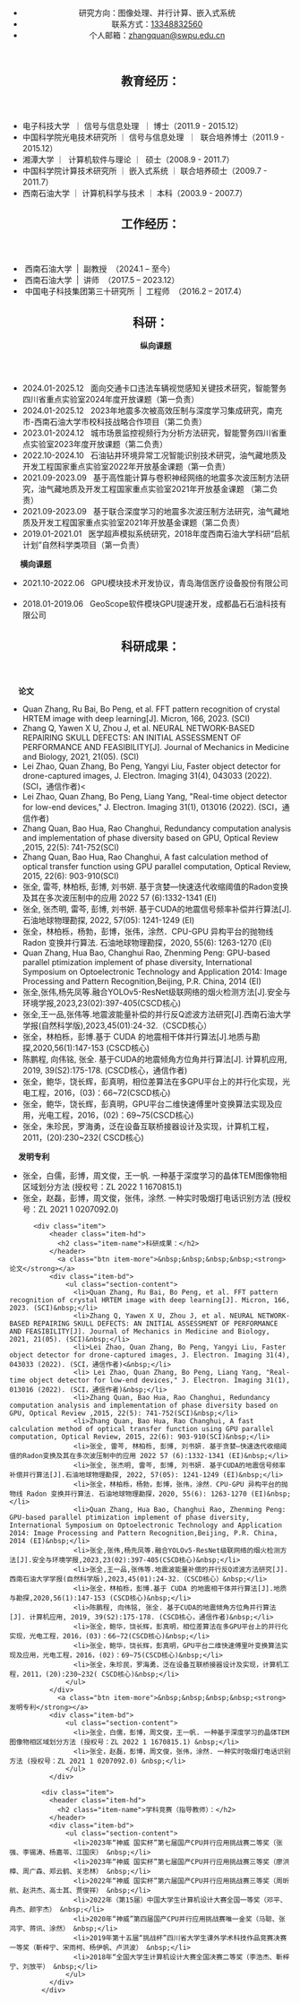 <main class="content">
    <br>
    <header class="content-hd">
      <section class="info">
        <ul>
          <li>研究方向：图像处理、并行计算、嵌入式系统</li>
          <li>
            联系方式：<a href="tel:13348832560">13348832560</a>
          </li>
          <li>
            个人邮箱：<a href="mailto:zhangquan@swpu.edu.cn">zhangquan@swpu.edu.cn</a>
          </li>
        </ul>
      </section>
    </header>
    <div class="content-bd">
      <div class="content-left">
        <section class="practice">
          <div class="section-bd">
            <!--经历:教育-->
            <div class="item">
              <header class="item-hd">
                <h2 class="item-name">教育经历：</h2>
              </header>
              <div class="item-bd">
                <ul class="section-content">
                  <li>电子科技大学&nbsp&nbsp;｜&nbsp;信号与信息处理 &nbsp;｜&nbsp;博士（2011.9 - 2015.12）</li>
                  <li>中国科学院光电技术研究所&nbsp;｜ 信号与信息处理 &nbsp;｜&nbsp; 联合培养博士（2011.9 - 2015.12）</li>
                  <li>湘潭大学&nbsp;｜ &nbsp;计算机软件与理论&nbsp;｜&nbsp; 硕士（2008.9 - 2011.7）</li>
                  <li>中国科学院计算技术研究所&nbsp;｜ 嵌入式系统&nbsp;｜&nbsp;联合培养硕士（2009.7 - 2011.7）</li>
                  <li>西南石油大学&nbsp;｜&nbsp;计算机科学与技术&nbsp;｜&nbsp;本科（2003.9 - 2007.7）</li>
                </ul>
              </div>
            </div>
            <!--经历:工作-->
            <div class="item">
              <header class="item-hd">
                <h2 class="item-name">工作经历：</h2>
              </header>
              <div class="item-bd">
                <ul class="section-content">
                  <li>&nbsp;西南石油大学&nbsp;&nbsp;| &nbsp;副教授 &nbsp;（2024.1 – 至今）</li>
                  <li>&nbsp;西南石油大学&nbsp;&nbsp;| &nbsp;讲师 &nbsp;（2017.5 – 2023.12）</li>
                  <li>&nbsp;中国电子科技集团第三十研究所&nbsp;&nbsp;| &nbsp;工程师 &nbsp;（2016.2 – 2017.4）</li>
                </ul>
              </div>
            </div>
            <div class="item">
              <header class="item-hd">
                <h2 class="item-name">科研：</h2>
                <a class="btn item-more">&nbsp;&nbsp;&nbsp;&nbsp;<strong> 纵向课题</strong> </a>
              </header>
              <div class="item-bd">
                  <ul class="section-content">
                  <li>2024.01-2025.12&nbsp;&nbsp;&nbsp;面向交通卡口违法车辆视觉感知关键技术研究，智能警务四川省重点实验室2024年度开放课题（第一负责） &nbsp;</li>
                    <li>2024.01-2025.12&nbsp;&nbsp;&nbsp;2023年地震多次被高效压制与深度学习集成研究，南充市-西南石油大学市校科技战略合作项目（第二负责） &nbsp;</li>
                    <li>2023.01-2024.12&nbsp;&nbsp;&nbsp;城市场景监控视频行为分析方法研究，智能警务四川省重点实验室2023年度开放课题（第二负责） &nbsp;</li>
                    <li>2022.10-2024.10&nbsp;&nbsp;&nbsp;石油钻井环境异常工况智能识别技术研究，油气藏地质及开发工程国家重点实验室2022年开放基金课题（第一负责） &nbsp;</li>
                    <li>2021.09-2023.09&nbsp;&nbsp;&nbsp;基于高性能计算与卷积神经网络的地震多次波压制方法研究，油气藏地质及开发工程国家重点实验室2021年开放基金课题 （第二负责）&nbsp;</li>
                    <li>2021.09-2023.09&nbsp;&nbsp;&nbsp;基于联合深度学习的地震多次波压制方法研究，油气藏地质及开发工程国家重点实验室2021年开放基金课题（第二负责）&nbsp;</li>
                    <li>2019.01-2021.01&nbsp;&nbsp;&nbsp;医学超声模拟系统研究，2018年度西南石油大学科研“启航计划”自然科学类项目（第一负责） &nbsp;</li>
                  </ul>
              </div>
                <a class="btn item-more">&nbsp;&nbsp;&nbsp;&nbsp;<strong> 横向课题 </strong> </a>
              <div class="item-bd">
                  <ul class="section-content">
                    <li>2021.10-2022.06&nbsp;&nbsp;&nbsp;GPU模块技术开发协议，青岛海信医疗设备股份有限公司 &nbsp;</li>
                    <li>2018.01-2019.06&nbsp;&nbsp;&nbsp;GeoScope软件模块GPU提速开发，成都晶石石油科技有限公司 &nbsp;</li>
                  </ul>
              </div>
            <div class="item">
              <header class="item-hd">
                <h2 class="item-name">科研成果：</h2>
              </header>
                <a class="btn item-more">&nbsp;&nbsp;&nbsp;&nbsp;<strong>论文</strong></a>
              <div class="item-bd">
                  <ul class="section-content">
                    <li>Quan Zhang, Ru Bai, Bo Peng, et al. FFT pattern recognition of crystal HRTEM image with deep learning[J]. Micron, 166, 2023. (SCI)&nbsp;</li>
                    <li>Zhang Q, Yawen X U, Zhou J, et al. NEURAL NETWORK-BASED REPAIRING SKULL DEFECTS: AN INITIAL ASSESSMENT OF PERFORMANCE AND FEASIBILITY[J]. Journal of Mechanics in Medicine and Biology, 2021, 21(05). (SCI)&nbsp;</li>
                    <li>Lei Zhao, Quan Zhang, Bo Peng, Yangyi Liu, Faster object detector for drone-captured images, J. Electron. Imaging 31(4), 043033 (2022). (SCI，通信作者)<&nbsp;</li>
                    <li> Lei Zhao, Quan Zhang, Bo Peng, Liang Yang, "Real-time object detector for low-end devices," J. Electron. Imaging 31(1), 013016 (2022). (SCI，通信作者)&nbsp;</li>
                    <li>Zhang Quan, Bao Hua, Rao Changhui, Redundancy computation analysis and implementation of phase diversity based on GPU, Optical Review ,2015, 22(5): 741-752(SCI)&nbsp;</li>
                    <li>Zhang Quan, Bao Hua, Rao Changhui, A fast calculation method of optical transfer function using GPU parallel computation, Optical Review, 2015, 22(6): 903-910(SCI)&nbsp;</li>
                    <li>张全, 雷芩, 林柏栎, 彭博, 刘书妍. 基于贪婪—快速迭代收缩阈值的Radon变换及其在多次波压制中的应用 2022 57 (6):1332-1341 (EI)&nbsp;</li>
                    <li>张全, 张杰明, 雷芩, 彭博, 刘书妍. 基于CUDA的地震信号频率补偿并行算法[J].石油地球物理勘探, 2022, 57(05): 1241-1249 (EI)&nbsp;</li>
                    <li>张全，林柏栎，杨勃，彭博，张伟，涂然．CPU-GPU 异构平台的抛物线 Radon 变换并行算法. 石油地球物理勘探，2020, 55(6): 1263-1270 (EI)&nbsp;</li>
                    <li>Quan Zhang, Hua Bao, Changhui Rao, Zhenming Peng: GPU-based parallel ptimization implement of phase diversity, International Symposium on Optoelectronic Technology and Application 2014: Image Processing and Pattern Recognition,Beijing, P.R. China, 2014 (EI)&nbsp;</li>
                    <li>张全,张伟,杨先凤等.融合YOLOv5-ResNet级联网络的烟火检测方法[J].安全与环境学报,2023,23(02):397-405(CSCD核心)&nbsp;</li>
                    <li>张全,王一品,张伟等.地震波能量补偿的并行反Q滤波方法研究[J].西南石油大学学报(自然科学版),2023,45(01):24-32.（CSCD核心）&nbsp;</li>
                    <li>张全，林柏栎，彭博.基于 CUDA 的地震相干体并行算法[J].地质与勘探,2020,56(1):147-153 (CSCD核心)&nbsp;</li>
                    <li>陈鹏程, 向伟铭, 张全. 基于CUDA的地震倾角方位角并行算法[J]. 计算机应用, 2019, 39(S2):175-178. (CSCD核心，通信作者)&nbsp;</li>
                    <li>张全，鲍华，饶长辉，彭真明，相位差算法在多GPU平台上的并行化实现，光电工程，2016，(03)：66~72(CSCD核心)&nbsp;</li>
                    <li>张全，鲍华，饶长辉，彭真明，GPU平台二维快速傅里叶变换算法实现及应用，光电工程，2016，(02)：69~75(CSCD核心)&nbsp;</li>
                    <li>张全，朱珍民，罗海勇，泛在设备互联桥接器设计及实现，计算机工程，2011，(20):230~232( CSCD核心)&nbsp;</li>
                  </ul>
              </div>
                <a class="btn item-more">&nbsp;&nbsp;&nbsp;&nbsp;<strong>发明专利</strong></a>
              <div class="item-bd">
                  <ul class="section-content">
                    <li>张全，白儒，彭博，周文俊，王一帆. 一种基于深度学习的晶体TEM图像物相区域划分方法 (授权号：ZL 2022 1 1670815.1) &nbsp;</li>
                    <li>张全，赵磊，彭博，周文俊，张伟，涂然. 一种实时吸烟打电话识别方法 (授权号：ZL 2021 1 0207092.0) &nbsp;</li>
                  </ul>
              </div>


          <div class="item">
              <header class="item-hd">
                <h2 class="item-name">科研成果：</h2>
              </header>
                <a class="btn item-more">&nbsp;&nbsp;&nbsp;&nbsp;<strong>论文</strong></a>
              <div class="item-bd">
                  <ul class="section-content">
                    <li>Quan Zhang, Ru Bai, Bo Peng, et al. FFT pattern recognition of crystal HRTEM image with deep learning[J]. Micron, 166, 2023. (SCI)&nbsp;</li>
                    <li>Zhang Q, Yawen X U, Zhou J, et al. NEURAL NETWORK-BASED REPAIRING SKULL DEFECTS: AN INITIAL ASSESSMENT OF PERFORMANCE AND FEASIBILITY[J]. Journal of Mechanics in Medicine and Biology, 2021, 21(05). (SCI)&nbsp;</li>
                    <li>Lei Zhao, Quan Zhang, Bo Peng, Yangyi Liu, Faster object detector for drone-captured images, J. Electron. Imaging 31(4), 043033 (2022). (SCI，通信作者)<&nbsp;</li>
                    <li> Lei Zhao, Quan Zhang, Bo Peng, Liang Yang, "Real-time object detector for low-end devices," J. Electron. Imaging 31(1), 013016 (2022). (SCI，通信作者)&nbsp;</li>
                    <li>Zhang Quan, Bao Hua, Rao Changhui, Redundancy computation analysis and implementation of phase diversity based on GPU, Optical Review ,2015, 22(5): 741-752(SCI)&nbsp;</li>
                    <li>Zhang Quan, Bao Hua, Rao Changhui, A fast calculation method of optical transfer function using GPU parallel computation, Optical Review, 2015, 22(6): 903-910(SCI)&nbsp;</li>
                    <li>张全, 雷芩, 林柏栎, 彭博, 刘书妍. 基于贪婪—快速迭代收缩阈值的Radon变换及其在多次波压制中的应用 2022 57 (6):1332-1341 (EI)&nbsp;</li>
                    <li>张全, 张杰明, 雷芩, 彭博, 刘书妍. 基于CUDA的地震信号频率补偿并行算法[J].石油地球物理勘探, 2022, 57(05): 1241-1249 (EI)&nbsp;</li>
                    <li>张全，林柏栎，杨勃，彭博，张伟，涂然．CPU-GPU 异构平台的抛物线 Radon 变换并行算法. 石油地球物理勘探，2020, 55(6): 1263-1270 (EI)&nbsp;</li>
                    <li>Quan Zhang, Hua Bao, Changhui Rao, Zhenming Peng: GPU-based parallel ptimization implement of phase diversity, International Symposium on Optoelectronic Technology and Application 2014: Image Processing and Pattern Recognition,Beijing, P.R. China, 2014 (EI)&nbsp;</li>
                    <li>张全,张伟,杨先凤等.融合YOLOv5-ResNet级联网络的烟火检测方法[J].安全与环境学报,2023,23(02):397-405(CSCD核心)&nbsp;</li>
                    <li>张全,王一品,张伟等.地震波能量补偿的并行反Q滤波方法研究[J].西南石油大学学报(自然科学版),2023,45(01):24-32.（CSCD核心）&nbsp;</li>
                    <li>张全，林柏栎，彭博.基于 CUDA 的地震相干体并行算法[J].地质与勘探,2020,56(1):147-153 (CSCD核心)&nbsp;</li>
                    <li>陈鹏程, 向伟铭, 张全. 基于CUDA的地震倾角方位角并行算法[J]. 计算机应用, 2019, 39(S2):175-178. (CSCD核心，通信作者)&nbsp;</li>
                    <li>张全，鲍华，饶长辉，彭真明，相位差算法在多GPU平台上的并行化实现，光电工程，2016，(03)：66~72(CSCD核心)&nbsp;</li>
                    <li>张全，鲍华，饶长辉，彭真明，GPU平台二维快速傅里叶变换算法实现及应用，光电工程，2016，(02)：69~75(CSCD核心)&nbsp;</li>
                    <li>张全，朱珍民，罗海勇，泛在设备互联桥接器设计及实现，计算机工程，2011，(20):230~232( CSCD核心)&nbsp;</li>
                  </ul>
              </div>
                <a class="btn item-more">&nbsp;&nbsp;&nbsp;&nbsp;<strong>发明专利</strong></a>
              <div class="item-bd">
                  <ul class="section-content">
                    <li>张全，白儒，彭博，周文俊，王一帆. 一种基于深度学习的晶体TEM图像物相区域划分方法 (授权号：ZL 2022 1 1670815.1) &nbsp;</li>
                    <li>张全，赵磊，彭博，周文俊，张伟，涂然. 一种实时吸烟打电话识别方法 (授权号：ZL 2021 1 0207092.0) &nbsp;</li>
                  </ul>
              </div>

            <div class="item">
              <header class="item-hd">
                <h2 class="item-name">学科竞赛（指导教师）：</h2>
              </header>
              <div class="item-bd">
                  <ul class="section-content">
                    <li>2023年“神威 国实杯”第七届国产CPU并行应用挑战赛二等奖（张强、李锡涛、杨嘉苓、江国庆） &nbsp;</li>
                    <li>2023年“神威 国实杯”第七届国产CPU并行应用挑战赛三等奖（廖洪樟、周广森、郑云鹤、关忠林） &nbsp;</li>
                    <li>2022年“神威 国实杯”第六届国产CPU并行应用挑战赛三等奖（周昕航、赵洪杰、高士其、贾俊祥） &nbsp;</li>
                    <li>2022年（第15届）中国大学生计算机设计大赛全国一等奖（邓平、冉杰、颜宇杰） &nbsp;</li>
                    <li>2020年“神威”第四届国产CPU并行应用挑战赛唯一金奖（马聪、张鸿宇、蒋讯、涂然） &nbsp;</li>
                    <li>2019年第十五届“挑战杯”四川省大学生课外学术科技作品竞赛决赛一等奖（靳梓宁、宋雨柯、杨伊帆、卢洪波） &nbsp;</li>
                    <li>2018年“全国大学生计算机设计大赛全国决赛二等奖（李浩杰、靳梓宁、刘放平） &nbsp;</li>
                  </ul>
              </div>
            </div>
